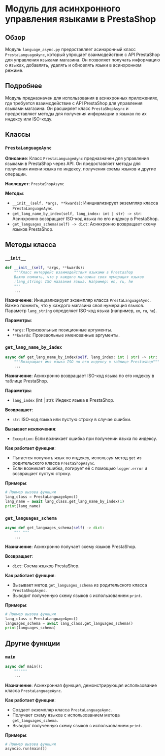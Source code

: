 # Модуль для асинхронного управления языками в PrestaShop
## Обзор

Модуль `language_async.py` предоставляет асинхронный класс `PrestaLanguageAync`, который упрощает взаимодействие с API PrestaShop для управления языками магазина. Он позволяет получать информацию о языках, добавлять, удалять и обновлять языки в асинхронном режиме.

## Подробнее

Модуль предназначен для использования в асинхронных приложениях, где требуется взаимодействие с API PrestaShop для управления языками магазина. Он расширяет класс `PrestaShopAsync` и предоставляет методы для получения информации о языках по их индексу или ISO-коду.

## Классы

### `PrestaLanguageAync`

**Описание**: Класс `PrestaLanguageAync` предназначен для управления языками в PrestaShop через API. Он предоставляет методы для получения имени языка по индексу, получения схемы языков и другие операции.

**Наследует**: `PrestaShopAsync`

**Методы**:

- `__init__(self, *args, **kwards)`: Инициализирует экземпляр класса `PrestaLanguageAync`.
- `get_lang_name_by_index(self, lang_index: int | str) -> str`: Асинхронно возвращает ISO-код языка по его индексу в PrestaShop.
- `get_languages_schema(self) -> dict`: Асинхронно возвращает схему языков PrestaShop.

## Методы класса

### `__init__`

```python
def __init__(self, *args, **kwards):
    """Класс интерфейс взаимодействия языками в Prestashop
    Важно помнить, что у каждого магазина своя нумерация языков
    :lang_string: ISO названия языка. Например: en, ru, he
    """
    ...
```

**Назначение**: Инициализирует экземпляр класса `PrestaLanguageAync`. Важно помнить, что у каждого магазина своя нумерация языков. Параметр `lang_string` определяет ISO-код языка (например, `en`, `ru`, `he`).

**Параметры**:

- `*args`: Произвольные позиционные аргументы.
- `**kwards`: Произвольные именованные аргументы.

### `get_lang_name_by_index`

```python
async def get_lang_name_by_index(self, lang_index: int | str) -> str:
    """Возвращает имя языка ISO по его индексу в таблице Prestashop"""
    ...
```

**Назначение**: Асинхронно возвращает ISO-код языка по его индексу в таблице PrestaShop.

**Параметры**:

- `lang_index` (int | str): Индекс языка в PrestaShop.

**Возвращает**:

- `str`: ISO-код языка или пустую строку в случае ошибки.

**Вызывает исключения**:

- `Exception`: Если возникает ошибка при получении языка по индексу.

**Как работает функция**:

- Пытается получить язык по индексу, используя метод `get` из родительского класса `PrestaShopAsync`.
- Если возникает ошибка, логирует её с помощью `logger.error` и возвращает пустую строку.

**Примеры**:

```python
# Пример вызова функции
lang_class = PrestaLanguageAync()
lang_name = await lang_class.get_lang_name_by_index(1)
print(lang_name)
```

### `get_languages_schema`

```python
async def get_languages_schema(self) -> dict:
    """ """
    ...
```

**Назначение**: Асинхронно получает схему языков PrestaShop.

**Возвращает**:

- `dict`: Схема языков PrestaShop.

**Как работает функция**:

- Вызывает метод `get_languages_schema` из родительского класса `PrestaShopAsync`.
- Выводит полученную схему языков с использованием `print`.

**Примеры**:

```python
# Пример вызова функции
lang_class = PrestaLanguageAync()
languages_schema = await lang_class.get_languages_schema()
print(languages_schema)
```

## Другие функции

### `main`

```python
async def main():
    """"""
    ...
```

**Назначение**: Асинхронная функция, демонстрирующая использование класса `PrestaLanguageAync`.

**Как работает функция**:

- Создает экземпляр класса `PrestaLanguageAync`.
- Получает схему языков с использованием метода `get_languages_schema`.
- Выводит полученную схему языков с использованием `print`.

**Примеры**:

```python
# Пример вызова функции
asyncio.run(main())
```